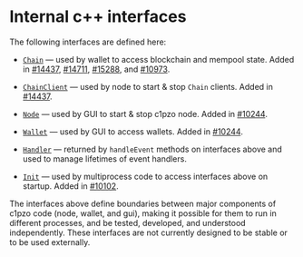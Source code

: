 # Internal c++ interfaces

The following interfaces are defined here:

* [`Chain`](chain.h) — used by wallet to access blockchain and mempool state. Added in [#14437](https://github.com/c1pzo/c1pzo/pull/14437), [#14711](https://github.com/c1pzo/c1pzo/pull/14711), [#15288](https://github.com/c1pzo/c1pzo/pull/15288), and [#10973](https://github.com/c1pzo/c1pzo/pull/10973).

* [`ChainClient`](chain.h) — used by node to start & stop `Chain` clients. Added in [#14437](https://github.com/c1pzo/c1pzo/pull/14437).

* [`Node`](node.h) — used by GUI to start & stop c1pzo node. Added in [#10244](https://github.com/c1pzo/c1pzo/pull/10244).

* [`Wallet`](wallet.h) — used by GUI to access wallets. Added in [#10244](https://github.com/c1pzo/c1pzo/pull/10244).

* [`Handler`](handler.h) — returned by `handleEvent` methods on interfaces above and used to manage lifetimes of event handlers.

* [`Init`](init.h) — used by multiprocess code to access interfaces above on startup. Added in [#10102](https://github.com/c1pzo/c1pzo/pull/10102).

The interfaces above define boundaries between major components of c1pzo code (node, wallet, and gui), making it possible for them to run in different processes, and be tested, developed, and understood independently. These interfaces are not currently designed to be stable or to be used externally.
